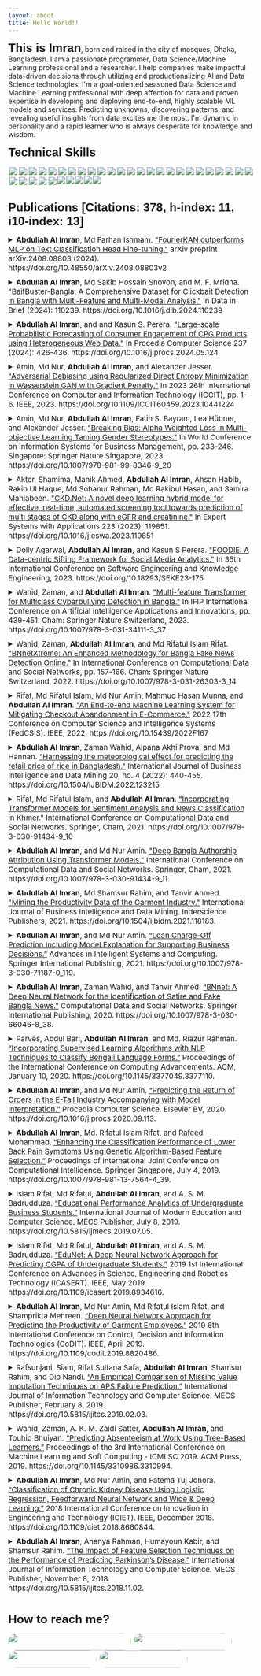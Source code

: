 ```yaml
---
layout: about
title: Hello World!! 
---
```


<span style="font-family:sans-serif;font-size: 1.5rem;font-weight: bolder;">This is Imran</span>, born and raised in the city of mosques, Dhaka, Bangladesh. I am a passionate programmer, Data Science/Machine Learning professional and a researcher. I help companies make impactful data-driven decisions through utilizing and productionalizing AI and Data Science technologies. I'm a goal-oriented seasoned Data Science and Machine Learning professional with deep affection for data and proven expertise in developing and deploying end-to-end, highly scalable ML models and services. Predicting unknowns, discovering patterns, and revealing useful insights from data excites me the most. I'm dynamic in personality and a rapid learner who is always desperate for knowledge and wisdom.

<span style="font-family:sans-serif;font-size: 1.5rem;font-weight: bolder;">Technical Skills</span>
<div class='skills' style="float:left;margin:0 0 30px 0;">
    <a target="_blank" href=""> <img align="left" style="margin: 2px;" src="https://img.shields.io/badge/Python-%2314354C.svg?style=for-the-badge&logo=python&logoColor=white"/> </a>
    <a target="_blank" href=""> <img align="left" style="margin: 2px;" src="https://img.shields.io/badge/r-%23276DC3.svg?style=for-the-badge&logo=r&logoColor=white"/> </a>
    <a target="_blank" href=""> <img align="left" style="margin: 2px;" src="https://img.shields.io/badge/OpenAI-412991?logo=openai&logoColor=fff&style=for-the-badge"/> </a>
    <a target="_blank" href=""> <img align="left" style="margin: 2px;" src="https://img.shields.io/badge/ChatBot-06F?logo=chatbot&logoColor=fff&style=for-the-badge"> </a>
    <a target="_blank" href=""> <img align="left" style="margin: 2px;" src="https://img.shields.io/badge/AWS-%23FF9900.svg?style=for-the-badge&logo=amazon-aws&logoColor=white"/> </a>
    <a target="_blank" href=""> <img align="left" style="margin: 2px;" src="https://img.shields.io/badge/GoogleCloud-%234285F4.svg?style=for-the-badge&logo=google-cloud&logoColor=white"/> </a>
    <a target="_blank" href=""> <img align="left" style="margin: 2px;" src="https://img.shields.io/badge/docker-%230db7ed.svg?style=for-the-badge&logo=docker&logoColor=white"/> </a>
    <a target="_blank" href=""> <img align="left" style="margin: 2px;" src="https://img.shields.io/badge/kubernetes-%23326ce5.svg?style=for-the-badge&logo=kubernetes&logoColor=white"/> </a>
    <a target="_blank" href=""> <img align="left" style="margin: 2px;" src="https://img.shields.io/badge/-ElasticSearch-005571?style=for-the-badge&logo=elasticsearch"/> </a>
    <a target="_blank" href=""> <img align="left" style="margin: 2px;" src="https://img.shields.io/badge/Postgres-%23316192.svg?style=for-the-badge&logo=postgresql&logoColor=white"/> </a>
    <a target="_blank" href=""> <img align="left" style="margin: 2px;" src="https://img.shields.io/badge/mysql-%2300f.svg?style=for-the-badge&logo=mysql&logoColor=white"/> </a>
    <a target="_blank" href=""> <img align="left" style="margin: 2px;" src="https://img.shields.io/badge/Scikit--learn-%23F7931E.svg?style=for-the-badge&logo=scikit-learn&logoColor=white"/> </a>
    <a target="_blank" href=""> <img align="left" style="margin: 2px;" src="https://img.shields.io/badge/Plotly-%233F4F75.svg?style=for-the-badge&logo=plotly&logoColor=white"/> </a>
    <a target="_blank" href=""> <img align="left" style="margin: 2px;" src="https://img.shields.io/badge/Pandas-%23150458.svg?style=for-the-badge&logo=pandas&logoColor=white"/> </a>
    <a target="_blank" href=""> <img align="left" style="margin: 2px;" src="https://img.shields.io/badge/Numpy-%23013243.svg?style=for-the-badge&logo=numpy&logoColor=white"/> </a>
    <a target="_blank" href=""> <img align="left" style="margin: 2px;" src="https://img.shields.io/badge/SciPy-%230C55A5.svg?style=for-the-badge&logo=scipy&logoColor=white"/> </a>
    <a target="_blank" href=""> <img align="left" style="margin: 2px;" src="https://img.shields.io/badge/PyTorch-%23EE4C2C.svg?style=for-the-badge&logo=PyTorch&logoColor=white"/> </a>
    <a target="_blank" href=""> <img align="left" style="margin: 2px;" src="https://img.shields.io/badge/TensorFlow-%23FF6F00.svg?style=for-the-badge&logo=TensorFlow&logoColor=white"/> </a>
    <a target="_blank" href=""> <img align="left" style="margin: 2px;" src="https://img.shields.io/badge/Keras-%23D00000.svg?style=for-the-badge&logo=Keras&logoColor=white"/> </a>
    <a target="_blank" href=""> <img align="left" style="margin: 2px;" src="https://img.shields.io/badge/flask-%23000.svg?style=for-the-badge&logo=flask&logoColor=white"/> </a>
    <a target="_blank" href=""> <img align="left" style="margin: 2px;" src="https://img.shields.io/badge/FastAPI-005571?style=for-the-badge&logo=fastapi"/> </a>
    <a target="_blank" href=""> <img align="left" style="margin: 2px;" src="https://img.shields.io/badge/jira-%230A0FFF.svg?style=for-the-badge&logo=jira&logoColor=white"/> </a>
    <a target="_blank" href=""> <img align="left" style="margin: 2px;" src="https://img.shields.io/badge/confluence-%23172BF4.svg?style=for-the-badge&logo=confluence&logoColor=white"/> </a>
    <a target="_blank" href=""> <img align="left" style="margin: 2px;" src="https://img.shields.io/badge/Selenium-43B02A?style=for-the-badge&logo=Selenium&logoColor=white"/> </a>
    <a target="_blank" href=""> <img align="left" style="margin: 2px;" src="https://img.shields.io/badge/Streamlit-FF4B4B?style=for-the-badge&logo=Streamlit&logoColor=white"/> </a>
    <a target="_blank" href=""> <img align="left" style="margin: 2px;" src="https://img.shields.io/badge/conda-342B029.svg?&style=for-the-badge&logo=anaconda&logoColor=white"/> </a>
    <a target="_blank" href=""> <img align="left" style="margin: 2px;" src="https://img.shields.io/badge/Tableau-E97627?style=for-the-badge&logo=Tableau&logoColor=white"/> </a>
    <a target="_blank" href=""> <img align="left" style="margin: 2px;" src="https://img.shields.io/badge/Kibana-005571?style=for-the-badge&logo=Kibana&logoColor=white"/> </a>
    <a target="_blank" href=""> <img align="left" style="margin: 2px;" src="https://img.shields.io/badge/Apache_Spark-FFFFFF?style=for-the-badge&logo=apachespark&logoColor=#E35A16"/> </a>
    <a target="_blank" href=""> <img align="left" style="margin: 2px;" src="https://img.shields.io/badge/Git-%23F05033.svg?style=for-the-badge&logo=git&logoColor=white"/> </a>
    <a target="_blank" href=""> <img align="left" style="margin-right: 2px;" src="https://img.shields.io/badge/github-%23121011.svg?style=for-the-badge&logo=github&logoColor=white"/> </a>
    <a target="_blank" href=""> <img align="left" style="margin-right: 2px;" src="https://img.shields.io/badge/bitbucket-%230047B3.svg?style=for-the-badge&logo=bitbucket&logoColor=white"/> </a>
    <a target="_blank" href=""> <img align="left" style="margin-right: 2px;" src="https://img.shields.io/badge/Linux-FCC624?style=for-the-badge&logo=linux&logoColor=black"/> </a>
    <a target="_blank" href=""> <img align="left" style="margin-right: 2px;" src="https://img.shields.io/badge/mac%20os-000000?style=for-the-badge&logo=macos&logoColor=F0F0F0"/> </a>
    <a target="_blank" href=""> <img align="left" style="margin-right: 2px;" src="https://img.shields.io/badge/Windows-0078D6?style=for-the-badge&logo=windows&logoColor=white"/> </a>
</div>

<span style="font-family:sans-serif;font-size: 1.5rem;font-weight: bolder;">Publications [Citations: 378, h-index: 11, i10-index: 13]</span>
<span style="float:right;margin:0 10px 0 0;">
    <a target="_blank" style="color:#01579B;" href="https://scholar.google.com/citations?hl=en&user=_oWyQ2UAAAAJ&view_op=list_works&sortby=pubdate"><i class="ai ai-google-scholar-square ai-2x"></i></a>
    <a target="_blank" style="color:#01579B;" href="https://dblp.org/pers/hd/i/Imran:Abdullah_Al"><i class="ai ai-dblp-square ai-2x"></i></a>
    <a target="_blank" style="color:#01579B;" href="https://www.researchgate.net/profile/Abdullah_Al_Imran4"><i class="ai ai-researchgate-square ai-2x"></i></a>
    <a target="_blank" style="color:#01579B;" href="https://orcid.org/0000-0002-3781-8178"><i class="ai ai-orcid-square ai-2x"></i></a>
</span>

<div class='publications' style="float:left;margin:0 0 30px 0;padding: 0 10px 0 0;">

<details>
<summary style="font-size:15px;margin:0 0 10px 0;"><b>Abdullah Al Imran</b>, Md Farhan Ishmam. <a target="_blank" href="https://doi.org/10.1016/j.dib.2024.110239">"FourierKAN outperforms MLP on Text Classification Head Fine-tuning."</a> arXiv preprint arXiv:2408.08803 (2024). https://doi.org/10.48550/arXiv.2408.08803v2</summary>

<p style="color:#5F6A6A;font-size:14px;text-align:justify;padding:0 0 0 10px;margin:5px;">
<b>Abstract:</b> In resource constraint settings, adaptation to downstream classification tasks involves fine-tuning the final layer of a classifier (i.e. classification head) while keeping rest of the model weights frozen. Multi-Layer Perceptron (MLP) heads fine-tuned with pre-trained transformer backbones have long been the de facto standard for text classification head fine-tuning. However, the fixed non-linearity of MLPs often struggles to fully capture the nuances of contextual embeddings produced by pre-trained models, while also being computationally expensive. In our work, we investigate the efficacy of KAN and its variant, Fourier KAN (FR-KAN), as alternative text classification heads. Our experiments reveal that FR-KAN significantly outperforms MLPs with an average improvement of 10% in accuracy and 11% in F1-score across seven pre-trained transformer models and four text classification tasks. Beyond performance gains, FR-KAN is more computationally efficient and trains faster with fewer parameters. These results underscore the potential of FR-KAN to serve as a lightweight classification head, with broader implications for advancing other Natural Language Processing (NLP) tasks.
</p>
</details>

<details>
<summary style="font-size:15px;margin:0 0 10px 0;"><b>Abdullah Al Imran</b>, Md Sakib Hossain Shovon, and M. F. Mridha. <a target="_blank" href="https://doi.org/10.1016/j.dib.2024.110239">"BaitBuster-Bangla: A Comprehensive Dataset for Clickbait Detection in Bangla with Multi-Feature and Multi-Modal Analysis."</a> In Data in Brief (2024): 110239. https://doi.org/10.1016/j.dib.2024.110239</summary>

<p style="color:#5F6A6A;font-size:14px;text-align:justify;padding:0 0 0 10px;margin:5px;">
<b>Abstract:</b> This study presents a large multi-modal Bangla YouTube clickbait dataset consisting of 253,070 data points collected through an automated process using the YouTube API and Python web automation frameworks. The dataset contains 18 diverse features categorized into metadata, primary content, engagement statistics, and labels for individual videos from 58 Bangla YouTube channels. A rigorous preprocessing step has been applied to denoise, deduplicate, and remove bias from the features, ensuring unbiased and reliable analysis. As the largest and most robust clickbait corpus in Bangla to date, this dataset provides significant value for natural language processing and data science researchers seeking to advance modeling of clickbait phenomena in low-resource languages. Its multi-modal nature allows for comprehensive analyses of clickbait across content, user interactions, and linguistic dimensions to develop more sophisticated detection methods with cross-linguistic applications.
</p>
</details>

<details>
<summary style="font-size:15px;margin:0 0 10px 0;"><b>Abdullah Al Imran</b>, and and Kasun S. Perera. <a target="_blank" href="https://doi.org/10.1016/j.procs.2024.05.124">"Large-scale Probabilistic Forecasting of Consumer Engagement of CPG Products using Heterogeneous Web Data."</a> In Procedia Computer Science 237 (2024): 426-436. https://doi.org/10.1016/j.procs.2024.05.124</summary>

<p style="color:#5F6A6A;font-size:14px;text-align:justify;padding:0 0 0 10px;margin:5px;">
<b>Abstract:</b> Consumer Packaged Goods (CPG) play a pivotal role in customer-centric industries. Understanding the distinctive features of such products and how customers engage with them is essential for CPG manufacturers to create customer-winning products. In this study, we explore an innovative data-centric approach to forecast customer engagement for CPG products by monitoring their digital evolution, particularly in the Snacks category in the USA. Traditional methods for consumer analysis such as surveys, focus groups are time consuming, costly and ineffective with limited scope. They also lack a forecasting component, making it difficult for CPG companies to make forward-looking decisions. However, with the emergence of big data, we can leverage user generated public data from social media, web search, e-commerce platforms to estimate consumer engagement and make long-term forecasts. To achieve this, we propose a systematic approach to accumulate and prepare large datasets from heterogeneous web sources for CPG products. We then use state-of-the-art deep learning based time series forecasting models to efficiently train and predict consumer engagement for the next 12 months, benchmarking their computational efficiency and forecasting performance. Our findings indicate that the DeepAR model outperforms all other models, with the lowest NRMSE (=0.378), RMSE (=14.848) MSE (=220.457), MASE (=0.871), and sMAPE (=0.306) values. Furthermore, we demonstrate methods for computing single forecasting points and prediction intervals using the forecasted sample distribution from the probabilistic models. The proposed approach will provide CPG businesses with valuable insights to make informed decisions about product development, marketing strategies, and supply chain management.
</p>
</details>

<details>
<summary style="font-size:15px;margin:0 0 10px 0;">Amin, Md Nur, <b>Abdullah Al Imran</b>, and Alexander Jesser. <a target="_blank" href="https://doi.org/10.1109/ICCIT60459.2023.10441224">"Adversarial Debiasing using Regularized Direct Entropy Minimization in Wasserstein GAN with Gradient Penalty."</a> In 2023 26th International Conference on Computer and Information Technology (ICCIT), pp. 1-6. IEEE, 2023. https://doi.org/10.1109/ICCIT60459.2023.10441224</summary>

<p style="color:#5F6A6A;font-size:14px;text-align:justify;padding:0 0 0 10px;margin:5px;">
<b>Abstract:</b> The promise of machine learning algorithms are overshadowed by the ethical challenges they present, especially when biases in data lead to discriminatory outcomes based on gender or other sensitive attributes. This paper introduces an innovative methodology to address gender bias in machine learning models, particularly when processing textual data. By harnessing the power of adversarial training with the Wasserstein GAN enhanced by gradient penalty (WGAN-GP), our approach strives to minimize gender-specific information in the model’s latent representations. Central to our methodology is the integration of a Direct Entropy Minimization (DEM) regularizer, which further ensures that these representations are devoid of gender biases. The dual objective, achieved through our primary classifier and its adversarial counterpart, not only maintains high classification accuracy but also substantially eliminates gender bias.
</p>
</details>


<details>
<summary style="font-size:15px;margin:0 0 10px 0;">Amin, Md Nur, <b>Abdullah Al Imran</b>, Fatih S. Bayram, Lea Hübner, and Alexander Jesser. <a target="_blank" href="https://doi.org/10.1007/978-981-99-8346-9_20">"Breaking Bias: Alpha Weighted Loss in Multi-objective Learning Taming Gender Stereotypes."</a> In World Conference on Information Systems for Business Management, pp. 233-246. Singapore: Springer Nature Singapore, 2023. https://doi.org/10.1007/978-981-99-8346-9_20</summary>

<p style="color:#5F6A6A;font-size:14px;text-align:justify;padding:0 0 0 10px;margin:5px;">
<b>Abstract:</b> Navigating the uncertainties of job classification and gender bias, this paper presents multi-objective learning approach using BERT-based model that concurrently handles maximizing accuracy and mitigating gender bias. Main contribution of this study is making use of a loss function with a trade-off parameter, acknowledging no definitive ‘optimal’ solution is presumed. Eliminate unwanted bias or refrain systems from reinforcing bias seeking to unjust impact on people to sensitive characteristics is a critical consideration. This research underscores the pivotal role of decision-making under uncertainty in AI, setting a precedent for more conscious, bias-aware AI system design.
</p>
</details>


<details>
<summary style="font-size:15px;margin:0 0 10px 0;">Akter, Shamima, Manik Ahmed, <b>Abdullah Al Imran</b>, Ahsan Habib, Rakib Ul Haque, Md Sohanur Rahman, Md Rakibul Hasan, and Samira Mahjabeen. <a target="_blank" href="https://doi.org/10.1016/j.eswa.2023.119851">"CKD.Net: A novel deep learning hybrid model for effective, real-time, automated screening tool towards prediction of multi stages of CKD along with eGFR and creatinine."</a> In Expert Systems with Applications 223 (2023): 119851. https://doi.org/10.1016/j.eswa.2023.119851</summary>

<p style="color:#5F6A6A;font-size:14px;text-align:justify;padding:0 0 0 10px;margin:5px;">
<b>Abstract:</b> Clinical tests have long been considered appropriate in diagnosing chronic kidney disease (CKD) because of their noninvasiveness, simplicity, and cost. Timely detection and management of CKD are the most effective methods to address the expanding global burden induced by CKD. We adopted an S-MTL (Supervised Multi-task Learning) approach and combined SimpleRNN (Simple Recurrent Neural Network) and MLP (Multi-Layer Perception) to develop a hybrid model-CKD.Net to predict five CKD stages. This hybrid neural network architecture was trained on massive clinical datasets with heterogeneous 27 features to predict kidney function. We employed various data augmentation strategies to balance the five CKD stage datasets and meticulously utilized the hyperparameter to minimize the loss and validation loss to reduce overfitting and hence increase model generalization. Performance comparisons of CKD.Net were evaluated using Accuracy, Precision, Recall, and F1-score while comparing the performance with that of generic SimpleRNN and MLP models. CKD.Net demonstrated superior classification accuracy ranging from 99.2 to 99.8 percent in predicting the five classes. Furthermore, CKD.Net was utilized to predict eGFR (estimated glomerular filtration rate) and creatinine by evaluating the confidence level using Pearson correlation values. Subsequently, key risk factors of CKD were identified, and their clinical significance was discussed. CKD.Net web application was developed to automate the prediction of CKD disease. To the best of our knowledge, the CKD.Net model is the first essential step toward predicting multi-stages of kidney disease as an effective, real-time, automated screening tool. CKD.Net allows noninvasive measurement of kidney function, which is a crucial objective of artificial intelligence powered by functional automation in clinical practice.
</p>
</details>

<details>
<summary style="font-size:15px;margin:0 0 10px 0;">Dolly Agarwal, <b>Abdullah Al Imran</b>, and Kasun S Perera. <a target="_blank" href="https://doi.org/10.18293/SEKE23-175">"FOODIE: A Data-centric Sifting Framework for Social Media Analytics."</a> In 35th International Conference on Software Engineering and Knowledge Engineering, 2023. https://doi.org/10.18293/SEKE23-175</summary>

<p style="color:#5F6A6A;font-size:14px;text-align:justify;padding:0 0 0 10px;margin:5px;">
<b>Abstract:</b> There has been a great deal of research conducted in the past on utilizing social media analytics to derive consumer insights and understand their behaviors. However, when such studies are applied to real-world data in an industrial use-case, the results are often found to be incorrect and erroneous. This is a major barrier for companies that provide social media analytics-based solutions to customer-centric industries such as Food and Beverage (FnB). One of the key causes of this barrier is the failure to appropriately process and curate raw social data prior to analytics. In this study, we discuss the challenges we encountered when dealing with social data throughout our industrial experience and propose a standard solution - FOODIE. This is a framework specifically designed for the FnB industry to process social conversation data accurately and in a standard manner prior to perform various downstream tasks on it. The three stages of this paradigm are preparation, sifting, and evaluation. Through this framework, we have reduced the data to error ratio from 8.76% to 0.01% which is quite significant given the volume of the data. While this framework is designed for the FnB space, it can be customized to suit the needs of various other industries.
</p>
</details>


<details>
<summary style="font-size:15px;margin:0 0 10px 0;">Wahid, Zaman, and <b>Abdullah Al Imran</b>. <a target="_blank" href="https://doi.org/10.1007/978-3-031-34111-3_37">"Multi-feature Transformer for Multiclass Cyberbullying Detection in Bangla."</a> In IFIP International Conference on Artificial Intelligence Applications and Innovations, pp. 439-451. Cham: Springer Nature Switzerland, 2023. https://doi.org/10.1007/978-3-031-34111-3_37</summary>

<p style="color:#5F6A6A;font-size:14px;text-align:justify;padding:0 0 0 10px;margin:5px;">
<b>Abstract:</b> Cyberbullying detection is a global issue that must be addressed to improve the cyberspace for millions of online users, services, and organizations. Online harassment of the general public and celebrities is now commonplace on social media, particularly in Bangladesh. In this paper, we present a novel multi-feature transformer followed by a deep neural network for multiple-dimensional cyberbullying detection. Using online Bangla textual data, we introduce the user’s social profile, the lexical features, the contextual embedding, and the semantic similarities among word associations in Bangla in order to develop an effective and robust cyberbullying detection system. Our proposed method can detect cyberbullying in Bangla with a 98% detection accuracy for threats and a 90% detection accuracy for sarcastic comments. The aggregate accuracy of all six multiclass labels is 86.3%. In addition, the experimental results find that the proposed technique outperforms the state-of-the-art methods for detecting cyberbully in Bangla.
</p>
</details>

<details>
<summary style="font-size:15px;margin:0 0 10px 0;">Wahid, Zaman, <b>Abdullah Al Imran</b>, and Md Rifatul Islam Rifat. <a target="_blank" href="https://doi.org/10.1007/978-3-031-26303-3_14">"BNnetXtreme: An Enhanced Methodology for Bangla Fake News Detection Online."</a> In International Conference on Computational Data and Social Networks, pp. 157-166. Cham: Springer Nature Switzerland, 2022. https://doi.org/10.1007/978-3-031-26303-3_14</summary>

<p style="color:#5F6A6A;font-size:14px;text-align:justify;padding:0 0 0 10px;margin:5px;">
<b>Abstract:</b> In the last couple of years, the government, and the public have shown a lot of interest in fake news on Bangladesh’s fast-growing online news sites, as there have been significant events in various cities due to unjustifiable rumors. But the overall progress in study and innovation in the detection of Bangla fake and misleading news is still not adequate in light of the prospects for policymakers in Bangladesh. In this study, an enhanced methodology named BNnetXtreme is proposed for Bangla fake news detection. Applying both embedding based (i.e. word2vec, Glove, fastText) and transformer-based (i.e. BERT) models, we demonstrate that the proposed BNnetXtreme achieves promising performance in detection of Bangla fake news online. After a further comparative analysis, it is also discovered that BNnetXtreme performed superior to BNnet-one of the state-of-the-art architectures for Bangla fake news detection introduced previously. The BNnetXtreme especially BERT Bangla base model performed with an accuracy score of 91% and an AUC score of 98%. Our proposed BNnetXtreme has been successful in improving the performance by an increase of 1.1% in accuracy score, 5.6% in precision, 1.1% in F1 score, and about 9% in AUC score.
</p>
</details>

<details>
<summary style="font-size:15px;margin:0 0 10px 0;">Rifat, Md Rifatul Islam, Md Nur Amin, Mahmud Hasan Munna, and <b>Abdullah Al Imran</b>. <a target="_blank" href="https://doi.org/10.15439/2022F167">"An End-to-end Machine Learning System for Mitigating Checkout Abandonment in E-Commerce."</a> 2022 17th Conference on Computer Science and Intelligence Systems (FedCSIS). IEEE, 2022. https://doi.org/10.15439/2022F167</summary>

<p style="color:#5F6A6A;font-size:14px;text-align:justify;padding:0 0 0 10px;margin:5px;">
<b>Abstract:</b> Electronic Commerce (E-Commerce) has become one of the most significant consumer-facing tech industries in recent years. This industry has considerably enhanced people’s lives by allowing them to shop online from the comfort of their own homes. Despite the fact that many people are accustomed to online shopping, e-commerce merchants are facing a significant problem, a high percentage of checkout abandonment. In this study, we have proposed an end-to-end Machine Learning (ML) system that will assist the merchant to minimize the rate of checkout abandonment with proper decision making and strategy. As a part of the system, we developed a robust ML model that predicts if someone will checkout the products added to the cart based on the customer’s activity. Our system also provides the merchants with the opportunity to explore the underlying reasons for each single prediction output. This will indisputably help the online merchants in business growth and effective stock management.
</p>
</details>

<div class='publications' style="float:left;margin:0 0 30px 0;padding: 0 10px 0 0;">
<details>
<summary style="font-size:15px;margin:0 0 10px 0;"><b>Abdullah Al Imran</b>, Zaman Wahid, Alpana Akhi Prova, and Md Hannan. <a target="_blank" href="https://doi.org/10.1504/IJBIDM.2022.123215">"Harnessing the meteorological effect for predicting the retail price of rice in Bangladesh."</a> International Journal of Business Intelligence and Data Mining 20, no. 4 (2022): 440-455. https://doi.org/10.1504/IJBIDM.2022.123215</summary>

<p style="color:#5F6A6A;font-size:14px;text-align:justify;padding:0 0 0 10px;margin:5px;">
<b>Abstract:</b> Bangladesh has seen an absurd, steeper prize-hike for the last couple of years in one of the most consumed foods taken by millions of people every single day: rice. The impact of this phenomenon, however, is indispensably critical, especially to the one striving for daily meals. Thus, understanding the latent facts is vital to policymakers for better strategic measures and decision-making. In this paper, we have applied five different machine learning algorithms to predict the retail price of rice, find out the top-most factors responsible for the price hike, and determine the best model that produces higher prediction results. Leveraging six evaluation metrics, we found that random forest produces the best result with an explain variance score of 0.87 and an R2 score of 0.86 whereas gradient boosting produces the least, meanwhile discovering that average wind speed is the topmost reason for rice price hike in retail markets.
</p>
</details>

<details>
<summary style="font-size:15px;margin:0 0 10px 0;">Rifat, Md Rifatul Islam, and <b>Abdullah Al Imran</b>. <a target="_blank" href="https://doi.org/10.1007/978-3-030-91434-9_10">"Incorporating Transformer Models for Sentiment Analysis and News Classification in Khmer."</a> International Conference on Computational Data and Social Networks. Springer, Cham, 2021. https://doi.org/10.1007/978-3-030-91434-9_10</summary>

<p style="color:#5F6A6A;font-size:14px;text-align:justify;padding:0 0 0 10px;margin:5px;">
<b>Abstract:</b> In recent years, natural language modeling has achieved a major breakthrough with its sophisticated theoretical and technical advancements. Leveraging the power of deep learning, transformer models have created a disrupting impact in the domain of natural language processing. However, the benefits of such advancements are still inscribed between few highly resourced languages such as English, German, and French. Low-resourced language such as Khmer is still deprived of utilizing these advancements due to lack of technical support for this language. In this study, our objective is to apply the state-of-the-art language models within two empirical use cases such as Sentiment Analysis and News Classification in the Khmer language. To perform the classification tasks, we have employed FastText and BERT for extracting word embeddings and carried out three different type of experiments such as FastText, BERT feature-based, and BERT fine-tuning-based. A large text corpus including over 100,000 news articles has been used for pre-training the transformer model, BERT. The outcome of our experiment shows that in both of the use cases, a pre-trained and fine-tuned BERT model produces the outperforming results.
</p>
</details>

<details>
<summary style="font-size:15px;margin:0 0 10px 0;"><b>Abdullah Al Imran</b>, and Md Nur Amin. <a target="_blank" href="https://doi.org/10.1007/978-3-030-91434-9_11">"Deep Bangla Authorship Attribution Using Transformer Models."</a> International Conference on Computational Data and Social Networks. Springer, Cham, 2021. https://doi.org/10.1007/978-3-030-91434-9_11.</summary>

<p style="color:#5F6A6A;font-size:14px;text-align:justify;padding:0 0 0 10px;margin:5px;">
<b>Abstract:</b> Authorship attribution is one of the renowned problems in the domain of Natural Language Processing (NLP). Leveraging the state-of-the-art (SOTA) techniques of NLP such as transformer models, this problem domain has achieved a considerable advancement. However, this progress is unfortunately only bound to the well-resourced languages like English, French, and German. Under-resourced language like Bangla is yet to leverage such SOTA techniques to make a breakthrough in this domain. In this study, we address this research gap and aim to contribute to the Bangla authorship attribution problem by building highly accurate models using several SOTA variants of transformer models like mBERT, bnBERT, bnElectra, and bnRoBERTa. Using the pre-trained weights of these models we have performed fine-tuning and tackled the task of authorship attribution of 16 prominent Bangla writers. Outcomes show that our bnBERT model can classify the authors with superior accuracy of 98% and also outperform all the existing models available in the literature.
</p>
</details>

<details>
<summary style="font-size:15px;margin:0 0 10px 0;"><b>Abdullah Al Imran</b>, Md Shamsur Rahim, and Tanvir Ahmed. <a target="_blank" href="https://doi.org/10.1504/ijbidm.2021.118183">"Mining the Productivity Data of the Garment Industry."</a> International Journal of Business Intelligence and Data Mining. Inderscience Publishers, 2021. https://doi.org/10.1504/ijbidm.2021.118183.</summary>

<p style="color:#5F6A6A;font-size:14px;text-align:justify;padding:0 0 0 10px;margin:5px;">
<b>Abstract:</b> The garment industry is one of the key examples of the industrial globalisation of this modern era. It is a highly labour-intensive industry with lots of manual processes. Satisfying the huge global demand for garment products is mostly dependent on the production and delivery performance of the employees in the garment manufacturing companies. So, it is highly desirable among the decision makers in the garments industry to track, analyse and predict the productivity performance of the working teams in their factories. This study explores the application of state-of-the-art data mining techniques for analysing industrial data, revealing meaningful insights and predicting the productivity performance of the working teams in a garment company. As part of our exploration, we have applied eight different data mining techniques with six evaluation metrics. Our experimental results show that the tree ensemble model and gradient boosted tree model are the best performing models in the application scenario.
</p>
</details>

<details>
<summary style="font-size:15px;margin:0 0 10px 0;"><b>Abdullah Al Imran</b>, and Md Nur Amin. <a target="_blank" href="https://doi.org/10.1007/978-3-030-71187-0_119">“Loan Charge-Off Prediction Including Model Explanation for Supporting Business Decisions.”</a> Advances in Intelligent Systems and Computing. Springer International Publishing, 2021. https://doi.org/10.1007/978-3-030-71187-0_119.</summary>

<p style="color:#5F6A6A;font-size:14px;text-align:justify;padding:0 0 0 10px;margin:5px;">
<b>Abstract:</b> The rapid growth of taking loans and digitizing the financial sector is increasing the rate of loan charge-offs as well as the volume of data that represents customer behavior. Nowadays, Machine Learning (ML) technology is helping financial institutions utilize this huge amount of data and build some black-box prediction models for predicting loan charge-offs with decent accuracy. Yet, the amount of risk involved in such financial decisions is very high and should not be taken only based on an opaque decision of a black-box model. In this study, we propose a system for building accurate models using interpretable state-of-the-art (SOTA) ML algorithms as well as utilizing the Explainable AI (XAI) techniques to explain individual instances for supporting business decisions.
</p>
</details>

<details>
<summary style="font-size:15px;margin:0 0 10px 0;"><b>Abdullah Al Imran</b>, Zaman Wahid, and Tanvir Ahmed. <a target="_blank" href="https://doi.org/10.1007/978-3-030-66046-8_38">“BNnet: A Deep Neural Network for the Identification of Satire and Fake Bangla News.”</a> Computational Data and Social Networks. Springer International Publishing, 2020. https://doi.org/10.1007/978-3-030-66046-8_38.</summary>

<p style="color:#5F6A6A;font-size:14px;text-align:justify;padding:0 0 0 10px;margin:5px;">
<b>Abstract:</b> Misleading and fake news in rapidly increasing online news portals in Bangladesh has become a major concern to both the government and public lately, as a substantial amount of incidents have taken place in different cities due to unwarranted rumors over the last couple of years. However, the overall progress of research and innovation in detecting fake and satire Bangla news is yet unsatisfactory considering the prospects it would bring to the decision-makers of Bangladesh. In this study, we have amalgamated both fake and real Bangla news from quite a pool of online news portals and applied a total of seven prominent machine learning algorithms to identify real and fake Bangla news, proposing a Deep Neural Network (DNN) architecture. Using a total of five evaluation metrics: Accuracy, Precision, Recall, F1 score, and AUC, we have discovered that DNN model yields the best result with an accuracy and AUC score of 0.90 respectively while Decision Tree performs the worst.
</p>
</details>

<details>
<summary style="font-size:15px;margin:0 0 10px 0;">Parves, Abdul Bari, <b>Abdullah Al Imran</b>, and Md. Riazur Rahman. <a target="_blank" href="https://doi.org/10.1145/3377049.3377110">“Incorporating Supervised Learning Algorithms with NLP Techniques to Classify Bengali Language Forms.”</a> Proceedings of the International Conference on Computing Advancements. ACM, January 10, 2020. https://doi.org/10.1145/3377049.3377110.</summary>

<p style="color:#5F6A6A;font-size:14px;text-align:justify;padding:0 0 0 10px;margin:5px;">
<b>Abstract:</b> Every language has its own root, form, and grammar, and so does Bengali. Bengali language has two core forms: "Sadhu-bhasha" and "Cholito-bhasha" which have been widely used from regular communication to literary publications. At present, Sadhu-bhasha can be only found in old books and literary publications, whereas Cholito-bhasha is mostly used everywhere. However, so many Bengali linguists are still researching on these two forms to preserve its root, understand and develop Bengali, and also extract knowledge from the historical publications which were mainly written in Sadhu-bhasha. Unfortunately, till now they do not have any digital tool that can assist their research by automatically identifying these core forms of Bengali from the large archive of Bengali literature. This study aims to build such an automatic intelligent system that can accurately identify these two language forms by harnessing the power of Natural Language Processing (NLP). In this study, we have applied advanced NLP techniques and six Supervised learning algorithms to classify "Sadhu-bhasha" and "Cholito-bhasha" from text corpora. Results of this study show that all the six models yielded very promising results, however, the Multinomial Naive Bayes outperformed all the models with 99.5% accuracy, 99.0% precision, 100% recall, 0.995 AUC score and, 0.995 F1 score. Additionally, this study also performs qualitative analysis using t-SNE algorithm to visualize the difference between Sadhu-bhasha and Cholito-bhasha.
</p>
</details>

<details>
<summary style="font-size:15px;margin:0 0 10px 0;"><b>Abdullah Al Imran</b>, and Md Nur Amin. <a target="_blank" href="https://doi.org/10.1016/j.procs.2020.09.113">“Predicting the Return of Orders in the E-Tail Industry Accompanying with Model Interpretation.”</a> Procedia Computer Science. Elsevier BV, 2020. https://doi.org/10.1016/j.procs.2020.09.113.</summary>

<p style="color:#5F6A6A;font-size:14px;text-align:justify;padding:0 0 0 10px;margin:5px;">
<b>Abstract:</b> Electronic Retailing (E-tailing) is one of the most impactful technology trends of recent times. This industry has dramatically enhanced the quality of human lives allowing people to shop online while having the comfort of their homes. In developing countries like Bangladesh, this industry is still rising and creating a significant economic impact. However, there exist a lot of challenges such as the return of orders that affects the growth of an E-tailer and causes revenue losses. This study addresses this most common business challenge in the E-tail industry and performs predictive modeling using 4 different state-of-the-art data mining techniques to help the industry smoothen its curve of growth. Along with predictive modeling, this study also aims to find out the most important features that influence the return of orders.
</p>
</details>

<details>
<summary style="font-size:15px;margin:0 0 10px 0;"><b>Abdullah Al Imran</b>, Md. Rifatul Islam Rifat, and Rafeed Mohammad. <a target="_blank" href="https://doi.org/10.1007/978-981-13-7564-4_39">“Enhancing the Classification Performance of Lower Back Pain Symptoms Using Genetic Algorithm-Based Feature Selection.”</a> Proceedings of International Joint Conference on Computational Intelligence. Springer Singapore, July 4, 2019. https://doi.org/10.1007/978-981-13-7564-4_39.</summary>

<p style="color:#5F6A6A;font-size:14px;text-align:justify;padding:0 0 0 10px;margin:5px;">
<b>Abstract:</b> Lower Back Pain (LBP) is one of the leading causes of disability around the world that affects several important parts of the human body such as the muscles, nerves, and bones of the back. The early diagnosis and proper treatment can only prevent acute LBP from infecting into chronic LBP. The aim of this study is to enhance the classification performance of LBP by identifying the most relevant feature subset from a broader feature space of an LBP dataset. To serve the aim, we have proposed a Genetic Algorithm (GA)-based feature selection approach that has been proved to significantly improve the classification performance of LBP. For the purpose of classification, we have used seven different classification algorithms, namely Logistic Regression, Ridge Regression, Gaussian Naive Bayes, Random Forest, Decision Tree, k-Nearest Neighbors (KNN), and Support Vector Machine (SVM). After applying our proposed GA-based feature selection approach along with the base classifiers, we have obtained a significant average increment in accuracy, precision, recall, f1-score, and AUC score by 3.1%, 0.64%, 4.37%, 2.64%, and 3.83% respectively. The k-Nearest Neighbors outperforms the other models with the highest accuracy (=85.2%), precision (=89.9%), and f1 score (=88.9%).
</p>
</details>

<details>
<summary style="font-size:15px;margin:0 0 10px 0;">Islam Rifat, Md Rifatul, <b>Abdullah Al Imran</b>, and A. S. M. Badrudduza. <a target="_blank" href="https://doi.org/10.5815/ijmecs.2019.07.05">“Educational Performance Analytics of Undergraduate Business Students.”</a> International Journal of Modern Education and Computer Science. MECS Publisher, July 8, 2019. https://doi.org/10.5815/ijmecs.2019.07.05.</summary>

<p style="color:#5F6A6A;font-size:14px;text-align:justify;padding:0 0 0 10px;margin:5px;">
<b>Abstract:</b> Educational data mining (EDM) is an emerging interdisciplinary research area concerned with analyzing and studying data from academic databases to better understand the students and the educational settings. In most of the Asian countries, it is a challenging task to perform EDM due to the diverse characteristics of the educational data. In this study, we have performed students’ educational performance prediction, pattern analysis and proposed a generalized framework to perform rigorous educational analytics. To validate our proposed framework, we have also conducted extensive experiments on a real-world dataset that has been prepared by the transcript data of the students from the Marketing department of a renowned university in Bangladesh. We have applied six state-of-the-art classification algorithms on our dataset for the prediction task where the Random Forest model outperforms the other models with accuracy 94.1%. For pattern analysis, a tree diagram has been generated from the Decision Tree model.
</p>
</details>

<details>
<summary style="font-size:15px;margin:0 0 10px 0;">Islam Rifat, Md Rifatul, <b>Abdullah Al Imran</b>, and A. S. M. Badrudduza. <a target="_blank" href="https://doi.org/10.1109/icasert.2019.8934616">“EduNet: A Deep Neural Network Approach for Predicting CGPA of Undergraduate Students.”</a> 2019 1st International Conference on Advances in Science, Engineering and Robotics Technology (ICASERT). IEEE, May 2019. https://doi.org/10.1109/icasert.2019.8934616.</summary>

<p style="color:#5F6A6A;font-size:14px;text-align:justify;padding:0 0 0 10px;margin:5px;">
<b>Abstract:</b> Educational Data Mining (EDM) is an emerging research field concerned with the application of data mining, machine learning, and statistics in the discipline of education. Many researchers have already focused on EDM and exploring the educational data using several traditional data mining techniques to improve the educational performance of the students by extracting the concealed patterns and predicting the final outcome. In this study, we aim to propose a Deep Neural Network (DNN) based model to predict the final CGPA of the undergraduate business students with a minimal error than the traditional approaches. We have considered the performance of a decision tree model as the baseline performance. Experiments in this study have shown that our proposed DNN model can predict the CGPA with a significantly minimal error rate. To measure the performance of our model we have considered the three evaluation metrics namely Mean Squared Error (=0.008), Mean Absolute Error (=0.067), and Mean Absolute Percentage Error (=2.074). Our proposed model has successfully shown a promising prediction performance by reducing the MSE, MAE, and MAPE by 0.0146, 0.0431, and 6.043 respectively, compared to the baseline model.
</p>
</details>

<details>
<summary style="font-size:15px;margin:0 0 10px 0;"><b>Abdullah Al Imran</b>, Md Nur Amin, Md Rifatul Islam Rifat, and Shamprikta Mehreen. <a target="_blank" href="https://doi.org/10.1109/codit.2019.8820486">“Deep Neural Network Approach for Predicting the Productivity of Garment Employees.”</a> 2019 6th International Conference on Control, Decision and Information Technologies (CoDIT). IEEE, April 2019. https://doi.org/10.1109/codit.2019.8820486.</summary>

<p style="color:#5F6A6A;font-size:14px;text-align:justify;padding:0 0 0 10px;margin:5px;">
<b>Abstract:</b> The garment industry is one of the most dominating industries in this era of industrial globalization. It is a highly labor-intensive industry that requires a large number of human resources to produce its goods and fill up the global demand for garment products. Because of the dependency on human labor, the production of a garment company comprehensively relies on the productivity of the employees who are working in different departments of the company. A common problem in this industry is that the actual productivity of the garment employees sometimes does not meet the targeted productivity that was set for them by the authorities to meet the production goals in due time. When the productivity gap occurs, the company faces a huge loss in production. This study aims to solve this problem by predicting the actual productivity of the employees. To achieve this aim, a Deep Neural Network (DNN) model has been proposed to predict the actual productivity of the employees. The experimental results of this study have shown that the proposed model yields a promising prediction performance with a minimal Mean Absolute Error (=0.086) which is less than the baseline performance error (=0.15). Such prediction performance can indisputably help the manufacturers to set an accurate target, minimize the production loss and maximize the profit.
</p>
</details>

<details>
<summary style="font-size:15px;margin:0 0 10px 0;">Rafsunjani, Siam, Rifat Sultana Safa, <b>Abdullah Al Imran</b>, Shamsur Rahim, and Dip Nandi. <a target="_blank" href="https://doi.org/10.5815/ijitcs.2019.02.03">“An Empirical Comparison of Missing Value Imputation Techniques on APS Failure Prediction.”</a> International Journal of Information Technology and Computer Science. MECS Publisher, February 8, 2019. https://doi.org/10.5815/ijitcs.2019.02.03.</summary>

<p style="color:#5F6A6A;font-size:14px;text-align:justify;padding:0 0 0 10px;margin:5px;">
<b>Abstract:</b> The Air Pressure System (APS) is a type of function used in heavy vehicles to assist braking and gear changing. The APS failure dataset consists of the daily operational sensor data from failed Scania trucks. The dataset is crucial to the manufacturer as it allows to isolate components which caused the failure. However, missing values and imbalanced class problems are the two most challenging limitations of this dataset to predict the cause of the failure. The prediction results can be affected by the way of handling these missing values and imbalanced class problem. In this paper, we have examined and presented the impact of five different missing value imputation techniques namely: Expectation Maximization, Mean Imputation, Soft Impute, MICE, and Iterative SVD in producing significantly better results. We have also performed an empirical comparison of their performance by applying five different classifiers namely: Naive Bayes, KNN, SVM, Random Forest, and Gradient Boosted Tree on this highly imbalanced dataset. The primary aim of this study is to observe the impact of the mentioned missing value imputation techniques in the enhancement of the prediction results, performing an empirical comparison to figure out the best classification model and imputation technique. We found that the MICE imputation and the random under-sampling techniques are the highest influential techniques for improving the prediction performance and false negative rate.
</p>
</details>

<details>
<summary style="font-size:15px;margin:0 0 10px 0;">Wahid, Zaman, A. K. M. Zaidi Satter, <b>Abdullah Al Imran</b>, and Touhid Bhuiyan. <a target="_blank" href="https://doi.org/10.1145/3310986.3310994">“Predicting Absenteeism at Work Using Tree-Based Learners.”</a> Proceedings of the 3rd International Conference on Machine Learning and Soft Computing - ICMLSC 2019. ACM Press, 2019. https://doi.org/10.1145/3310986.3310994.</summary>

<p style="color:#5F6A6A;font-size:14px;text-align:justify;padding:0 0 0 10px;margin:5px;">
<b>Abstract:</b> Absenteeism at workplace acts as a crucial role in demonstrating the productive and profitable capacity of a company. Thus the knowledge of absenteeism of employees' becomes the foundation for an organization in its multiple dimensions. Because the proper determination of employees' profile allows the identification of excesses of occurrences of certain morbidities. The early absenteeism research primarily focused on predicting the characteristics and the categories of diseases of employees that make them perform higher absenteeism at workplace. However, predicting the absenteeism time of employees using different machine learning classifiers is able to give the researches a new dimension in line with the intention of revealing the underlying causes and patterns of absenteeism. In this paper, we have applied 4 prominent machine learning algorithms namely Decision Tree, Gradient Boosted Tree, Random Forest, and Tree Ensemble on the absenteeism dataset of a courier company in Brazil in order to predict the absenteeism time of employees at work as well as the best classifier. Based on the 7 evaluation metrics such as True Positive, True Negative, False Positive, False Negative, Sensitivity, Specificity, and Accuracy we found that Gradient Boosted Tree produced the best result with an accuracy rate of 82% whereas Tree Ensemble performed the lowest with the accuracy rate of 79%.
</p>
</details>

<details>
<summary style="font-size:15px;margin:0 0 10px 0;"><b>Abdullah Al Imran</b>, Md Nur Amin, and Fatema Tuj Johora. <a target="_blank" href="https://doi.org/10.1109/ciet.2018.8660844">“Classification of Chronic Kidney Disease Using Logistic Regression, Feedforward Neural Network and Wide & Deep Learning.”</a> 2018 International Conference on Innovation in Engineering and Technology (ICIET). IEEE, December 2018. https://doi.org/10.1109/ciet.2018.8660844.</summary>

<p style="color:#5F6A6A;font-size:14px;text-align:justify;padding:0 0 0 10px;margin:5px;">
<b>Abstract:</b> Chronic kidney disease (CKD) is a global health burden that affects approximately 10% of the adult population in the world. It is also recognized as the top 20 causes of death worldwide. Unfortunately, there is no cure for CKD however, it is possible to slow down its progression and mollify the damage by early diagnosis of the disease. Due to a limited number of nephrologists, the early diagnosis of CKD is often not possible for most of the people. Therefore the use of modern computer-aided methods is necessary to aid the traditional CKD diagnosis system to be more efficient and accurate. In this research, our primary focus was to apply 3 modern machine learning techniques namely logistic regression, feedforward neural networks and wide & deep learning to diagnose CKD as well as finding the best performing technique by evaluating their diagnosis performance. To evaluate their performance, f1-score, precision, recall and AUC score was used for logistic regression and an additional loss score was considered for the feedforward neural networks and wide & deep model. We found the feedforward neural network as the best performing technique for CKD diagnosis with 0.99 f1-score, 0.97 precision, 0.99 recall and 0.99 AUC score. Logistic regression produced the lowest result among all and the wide & deep learning with a larger number of hidden layers and neurons found to be effective for larger datasets.
</p>
</details>

<details>
<summary style="font-size:15px;margin:0 0 10px 0;"><b>Abdullah Al Imran</b>, Ananya Rahman, Humayoun Kabir, and Shamsur Rahim. <a target="_blank" href="https://doi.org/10.5815/ijitcs.2018.11.02">“The Impact of Feature Selection Techniques on the Performance of Predicting Parkinson’s Disease.”</a> International Journal of Information Technology and Computer Science. MECS Publisher, November 8, 2018. https://doi.org/10.5815/ijitcs.2018.11.02.</summary>

<p style="color:#5F6A6A;font-size:14px;text-align:justify;padding:0 0 0 10px;margin:5px;">
<b>Abstract:</b> Parkinson’s Disease (PD) is one of the leading causes of death around the world. However, there is no cure for this disease yet; only treatments after early diagnosis may help to relieve the symptoms. This study aims to analyze the impact of feature selection techniques on the performance of diagnosing PD by incorporating different data mining techniques. To accomplish this task, identifying the best feature selection approach was the primary focus. In this paper, the authors had applied five feature selection techniques namely: Gain Ratio, Kruskal-Wallis Test, Random Forest Variable Importance, RELIEF and Symmetrical Uncertainty along with four classification algorithms (K-Nearest Neighbor, Logistic Regression, Random forest, and Support Vector machine) on the PD dataset collected from the UCI Machine Learning repository. The result of this study was obtained by taking the four different subsets (Top 5, 10, 15, and 20 features) from each feature selection approach and applying the classifiers. The obtained result showed that in terms of accuracy, Random Forest Variable Importance, Gain Ratio, and Kruskal-Wallis Test techniques generated the highest 89% score. On the other hand, in terms of sensitivity, Gain Ratio and Kruskal-Walis Test approaches produced the highest 97% score. The findings of this research clearly indicated the impact of feature selection techniques on predicting PD and our applied methods outperformed the state-of-the-art performance.
</p>
</details>

</div>


<span style="font-family:sans-serif;font-size: 1.5rem;font-weight: bolder;">How to reach me?</span>
<div class='contacts' style="float:left;margin:0 0 30px 0;">
  <a target="_blank" href="mailto:abdalimran@gmail.com" style="margin-right: 5px;"><img width="250" height="35" style="margin-right:5px;border-radius:50px" align="left" src="https://img.shields.io/badge/abdalimran@gmail.com-D14836?style=for-the-badge&logo=gmail&logoColor=white"></a>
  <a target="_blank" href="https://x.com/AbdullahAlImran" style="margin-right: 5px;"><img width="200" height="35" style="margin-right:5px;border-radius:50px" align="left" src="https://img.shields.io/badge/AbdullahAlImran-%231DA1F2.svg?style=for-the-badge&logo=X&logoColor=white"></a>
  <a target="_blank" href="https://linkedin.com/in/abdalimran" style="margin-right: 5px;"><img width="180" height="35" style="margin-right:5px;border-radius:50px" align="left" src="https://img.shields.io/badge/abdalimran-%230077B5.svg?style=for-the-badge&logo=linkedin&logoColor=white"></a>
  <a target="_blank" href="https://facebook.com/abdalimran" style="margin-right: 5px;"><img width="180" height="35" style="margin-right:5px;border-radius:50px" align="left" src="https://img.shields.io/badge/abdalimran-%231877F2.svg?style=for-the-badge&logo=Facebook&logoColor=white"></a>
</div>
